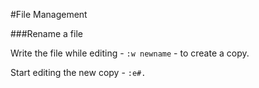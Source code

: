 #File Management

###Rename a file

Write the file while editing - `:w newname` - to create a copy.

Start editing the new copy - `:e#.`
